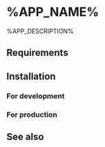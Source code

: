 # %APP_NAME%

%APP_DESCRIPTION%

## Requirements

## Installation

### For development

### For production

## See also
